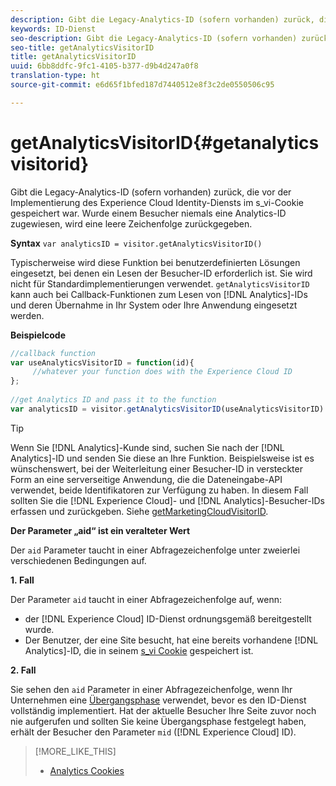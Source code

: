 ```yaml
---
description: Gibt die Legacy-Analytics-ID (sofern vorhanden) zurück, die vor der Implementierung des Experience Cloud Identity-Diensts im s_vi-Cookie gespeichert war. Wurde einem Besucher niemals eine Analytics-ID zugewiesen, wird eine leere Zeichenfolge zurückgegeben.
keywords: ID-Dienst
seo-description: Gibt die Legacy-Analytics-ID (sofern vorhanden) zurück, die vor der Implementierung des Experience Cloud Identity-Diensts im s_vi-Cookie gespeichert war. Wurde einem Besucher niemals eine Analytics-ID zugewiesen, wird eine leere Zeichenfolge zurückgegeben.
seo-title: getAnalyticsVisitorID
title: getAnalyticsVisitorID
uuid: 6bb8ddfc-9fc1-4105-b377-d9b4d247a0f8
translation-type: ht
source-git-commit: e6d65f1bfed187d7440512e8f3c2de0550506c95

---
```



# getAnalyticsVisitorID{#getanalyticsvisitorid}

Gibt die Legacy-Analytics-ID (sofern vorhanden) zurück, die vor der Implementierung des Experience Cloud Identity-Diensts im s_vi-Cookie gespeichert war. Wurde einem Besucher niemals eine Analytics-ID zugewiesen, wird eine leere Zeichenfolge zurückgegeben.

**Syntax** `var analyticsID = visitor.getAnalyticsVisitorID()`

Typischerweise wird diese Funktion bei benutzerdefinierten Lösungen eingesetzt, bei denen ein Lesen der Besucher-ID erforderlich ist. Sie wird nicht für Standardimplementierungen verwendet. `getAnalyticsVisitorID` kann auch bei Callback-Funktionen zum Lesen von [!DNL Analytics]-IDs und deren Übernahme in Ihr System oder Ihre Anwendung eingesetzt werden.

**Beispielcode**

```js
//callback function 
var useAnalyticsVisitorID = function(id){ 
     //whatever your function does with the Experience Cloud ID 
}; 
 
//get Analytics ID and pass it to the function 
var analyticsID = visitor.getAnalyticsVisitorID(useAnalyticsVisitorID)
```

>[!TIP]
>
>Wenn Sie [!DNL Analytics]-Kunde sind, suchen Sie nach der [!DNL Analytics]-ID und senden Sie diese an Ihre Funktion. Beispielsweise ist es wünschenswert, bei der Weiterleitung einer Besucher-ID in versteckter Form an eine serverseitige Anwendung, die die Dateneingabe-API verwendet, beide Identifikatoren zur Verfügung zu haben. In diesem Fall sollten Sie die [!DNL Experience Cloud]- und [!DNL Analytics]-Besucher-IDs erfassen und zurückgeben. Siehe [getMarketingCloudVisitorID](../../library/get-set/getmcvid.md).

**Der Parameter „aid“ ist ein veralteter Wert**

Der `aid` Parameter taucht in einer Abfragezeichenfolge unter zweierlei verschiedenen Bedingungen auf.

**1. Fall**

Der Parameter `aid` taucht in einer Abfragezeichenfolge auf, wenn:

* der [!DNL Experience Cloud] ID-Dienst ordnungsgemäß bereitgestellt wurde.
* Der Benutzer, der eine Site besucht, hat eine bereits vorhandene [!DNL Analytics]-ID, die in seinem [s_vi Cookie](https://marketing.adobe.com/resources/help/de_DE/whitepapers/cookies/?f=cookies_analytics.html) gespeichert ist.

**2. Fall**

Sie sehen den `aid` Parameter in einer Abfragezeichenfolge, wenn Ihr Unternehmen eine [Übergangsphase](../../reference/analytics-reference/grace-period.md) verwendet, bevor es den ID-Dienst vollständig implementiert. Hat der aktuelle Besucher Ihre Seite zuvor noch nie aufgerufen und sollten Sie keine Übergangsphase festgelegt haben, erhält der Besucher den Parameter `mid` ([!DNL Experience Cloud] ID).

>[!MORE_LIKE_THIS]
>
>* [Analytics Cookies](https://marketing.adobe.com/resources/help/de_DE/whitepapers/cookies/cookies_analytics.html)

